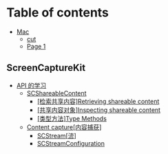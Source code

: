 # Table of contents

* [Mac](README.md)
  * [cut](mac/cut.md)
  * [Page 1](mac/page-1.md)

## ScreenCaptureKit

* [API 的学习](screencapturekit/api-de-xue-xi/README.md)
  * [SCShareableContent](screencapturekit/api-de-xue-xi/scshareablecontent/README.md)
    * [\[检索共享内容\]Retrieving shareable content](screencapturekit/api-de-xue-xi/scshareablecontent/jian-suo-gong-xiang-nei-rong-retrieving-shareable-content.md)
    * [\[共享内容对象\]Inspecting shareable content](screencapturekit/api-de-xue-xi/scshareablecontent/gong-xiang-nei-rong-dui-xiang-inspecting-shareable-content.md)
    * [\[类型方法\]Type Methods](screencapturekit/api-de-xue-xi/scshareablecontent/lei-xing-fang-fa-type-methods.md)
  * [Content capture\[内容捕获\]](screencapturekit/api-de-xue-xi/content-capture-nei-rong-bu-huo/README.md)
    * [SCStream\[流\]](screencapturekit/api-de-xue-xi/content-capture-nei-rong-bu-huo/scstream-liu.md)
    * [SCStreamConfiguration](screencapturekit/api-de-xue-xi/content-capture-nei-rong-bu-huo/scstreamconfiguration.md)
